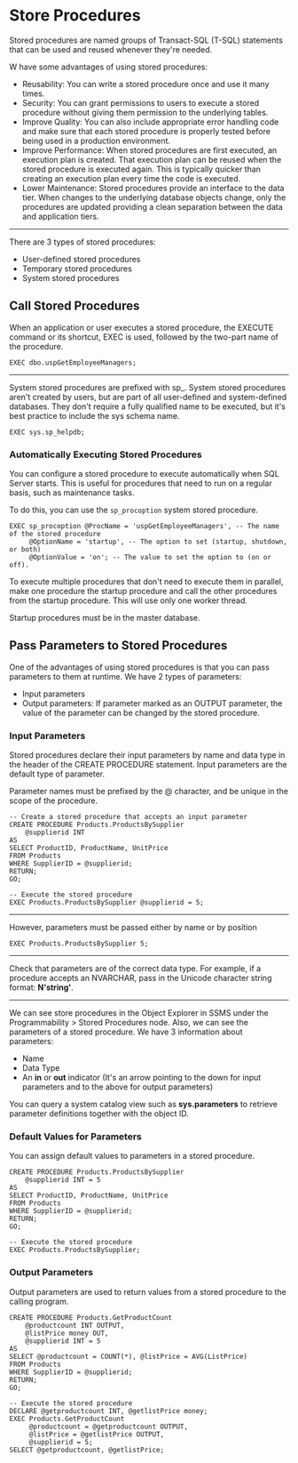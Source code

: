 # Store Procedures
Stored procedures are named groups of Transact-SQL (T-SQL) statements that can be used and reused whenever they're needed.

W have some advantages of using stored procedures:

- Reusability: You can write a stored procedure once and use it many times.
- Security: You can grant permissions to users to execute a stored procedure without giving them permission to the underlying tables.
- Improve Quality: You can also include appropriate error handling code and make sure that each stored procedure is properly tested before being used in a production environment.
- Improve Performance: When stored procedures are first executed, an execution plan is created. That execution plan can be reused when the stored procedure is executed again. This is typically quicker than creating an execution plan every time the code is executed.
- Lower Maintenance: Stored procedures provide an interface to the data tier. When changes to the underlying database objects change, only the procedures are updated providing a clean separation between the data and application tiers.

---

There are 3 types of stored procedures:
- User-defined stored procedures
- Temporary stored procedures
- System stored procedures

## Call Stored Procedures
When an application or user executes a stored procedure, the EXECUTE command or its shortcut, EXEC is used, followed by the two-part name of the procedure.

```tsql
EXEC dbo.uspGetEmployeeManagers;
```

---

System stored procedures are prefixed with sp_. System stored procedures aren't created by users, but are part of all user-defined and system-defined databases. 
They don't require a fully qualified name to be executed, but it's best practice to include the sys schema name.

`EXEC sys.sp_helpdb;`

### Automatically Executing Stored Procedures
You can configure a stored procedure to execute automatically when SQL Server starts. 
This is useful for procedures that need to run on a regular basis, such as maintenance tasks.

To do this, you can use the `sp_procoption` system stored procedure.

```tsql
EXEC sp_procoption @ProcName = 'uspGetEmployeeManagers', -- The name of the stored procedure
     @OptionName = 'startup', -- The option to set (startup, shutdown, or both)
     @OptionValue = 'on'; -- The value to set the option to (on or off).
```

To execute multiple procedures that don't need to execute them in parallel, make one procedure the startup procedure and call the other procedures from the startup procedure. 
This will use only one worker thread.

Startup procedures must be in the master database.


## Pass Parameters to Stored Procedures
One of the advantages of using stored procedures is that you can pass parameters to them at runtime.
We have 2 types of parameters:
- Input parameters
- Output parameters: If parameter marked as an OUTPUT parameter, the value of the parameter can be changed by the stored procedure.

### Input Parameters
Stored procedures declare their input parameters by name and data type in the header of the CREATE PROCEDURE statement.
Input parameters are the default type of parameter.

Parameter names must be prefixed by the @ character, and be unique in the scope of the procedure.

```tsql
-- Create a stored procedure that accepts an input parameter
CREATE PROCEDURE Products.ProductsBySupplier
    @supplierid INT
AS
SELECT ProductID, ProductName, UnitPrice
FROM Products
WHERE SupplierID = @supplierid;
RETURN;
GO;
    
-- Execute the stored procedure
EXEC Products.ProductsBySupplier @supplierid = 5;
```

---

However, parameters must be passed either by name or by position

```tsql
EXEC Products.ProductsBySupplier 5;
```

---

Check that parameters are of the correct data type. For example, if a procedure accepts an NVARCHAR, pass in the Unicode character string format: **N'string'**.

---

We can see store procedures in the Object Explorer in SSMS under the Programmability > Stored Procedures node.
Also, we can see the parameters of a stored procedure.
We have 3 information about parameters:
- Name
- Data Type
- An **in** or **out** indicator (It's an arrow pointing to the down for input parameters and to the above for output parameters)

You can query a system catalog view such as **sys.parameters** to retrieve parameter definitions together with the object ID.


### Default Values for Parameters
You can assign default values to parameters in a stored procedure.

```tsql
CREATE PROCEDURE Products.ProductsBySupplier
    @supplierid INT = 5
AS
SELECT ProductID, ProductName, UnitPrice
FROM Products
WHERE SupplierID = @supplierid;
RETURN;
GO;

-- Execute the stored procedure
EXEC Products.ProductsBySupplier;
```

### Output Parameters
Output parameters are used to return values from a stored procedure to the calling program.

```tsql
CREATE PROCEDURE Products.GetProductCount
    @productcount INT OUTPUT,
    @listPrice money OUT,
    @supplierid INT = 5
AS
SELECT @productcount = COUNT(*), @listPrice = AVG(ListPrice)
FROM Products
WHERE SupplierID = @supplierid;
RETURN;
GO;

-- Execute the stored procedure
DECLARE @getproductcount INT, @getlistPrice money;
EXEC Products.GetProductCount 
     @productcount = @getproductcount OUTPUT, 
     @listPrice = @getlistPrice OUTPUT, 
     @supplierid = 5;
SELECT @getproductcount, @getlistPrice;
```